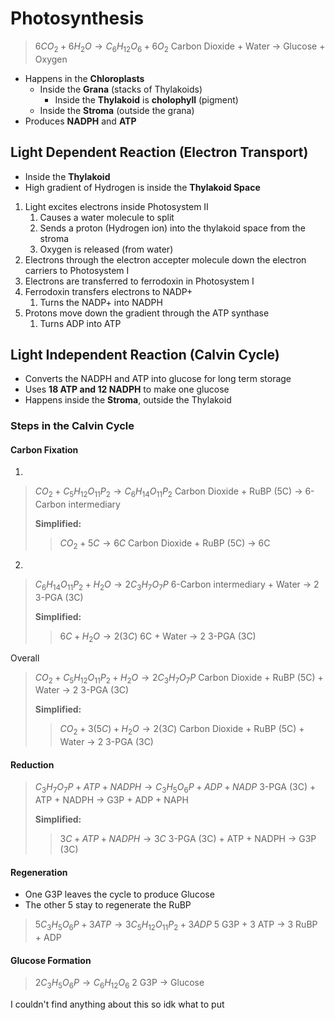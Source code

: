 # Photosynthesis
> $6CO_2 + 6H_2O \rightarrow C_6H_{12}O_6 + 6O_2$
> Carbon Dioxide + Water -> Glucose + Oxygen

- Happens in the **Chloroplasts**
	- Inside the **Grana** (stacks of Thylakoids)
		- Inside the **Thylakoid** is **cholophyll** (pigment)
	- Inside the **Stroma** (outside the grana)
- Produces **NADPH** and **ATP**

## Light Dependent Reaction (Electron Transport)
- Inside the **Thylakoid**
- High gradient of Hydrogen is inside the **Thylakoid Space**
1. Light excites electrons inside Photosystem II
	1. Causes a water molecule to split
	2. Sends a proton (Hydrogen ion) into the thylakoid space from the stroma
	3. Oxygen is released (from water)
2. Electrons through the electron accepter molecule down the electron carriers to Photosystem I
3. Electrons are transferred to ferrodoxin in Photosystem I
4. Ferrodoxin transfers electrons to NADP+
	1. Turns the NADP+ into NADPH
5. Protons move down the gradient through the ATP synthase
	1. Turns ADP into ATP

## Light Independent Reaction (Calvin Cycle)
- Converts the NADPH and ATP into glucose for long term storage
- Uses **18 ATP and 12 NADPH** to make one glucose
- Happens inside the **Stroma**, outside the Thylakoid

### Steps in the Calvin Cycle
#### Carbon Fixation
1) 
> $CO_2 + C_5H_{12}O_{11}P_2 \rightarrow C_6H_{14}O_{11}P_2$
> Carbon Dioxide + RuBP (5C) -> 6-Carbon intermediary
>
>**Simplified:**
>> $CO_2 + 5C \rightarrow 6C$
>> Carbon Dioxide + RuBP (5C) -> 6C
2) 
> $C_6H_{14}O_{11}P_2 + H_2O \rightarrow 2C_3H_7O_7P$
> 6-Carbon intermediary + Water -> 2 3-PGA (3C)
>
>**Simplified:**
>> $6C + H_2O \rightarrow 2(3C)$
>> 6C +  Water -> 2 3-PGA (3C)

Overall
> $CO_2 + C_5H_{12}O_{11}P_2 + H_2O \rightarrow 2C_3H_7O_7P$
> Carbon Dioxide + RuBP (5C) + Water -> 2 3-PGA (3C)
>
>**Simplified:**
>> $CO_2 + 3(5C) + H_2O \rightarrow 2(3C)$
>> Carbon Dioxide + RuBP (5C) + Water -> 2 3-PGA (3C)

#### Reduction
> $C_3H_7O_7P + ATP + NADPH \rightarrow C_3H_5O_6P + ADP + NADP$
> 3-PGA (3C) + ATP + NADPH -> G3P + ADP + NAPH
>
>**Simplified:**
>> $3C + ATP + NADPH \rightarrow 3C$
>> 3-PGA (3C) + ATP + NADPH -> G3P (3C)

#### Regeneration
- One G3P leaves the cycle to produce Glucose
- The other 5 stay to regenerate the RuBP

> $5C_3H_5O_6P + 3ATP \rightarrow 3C_5H_{12}O_{11}P_2 + 3ADP$
> 5 G3P + 3 ATP -> 3 RuBP + ADP

#### Glucose Formation
> $2C_3H_5O_6P \rightarrow C_6H_{12}O_6$
> 2 G3P -> Glucose

I couldn't find anything about this so idk what to put